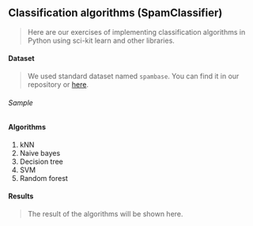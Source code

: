## Classification algorithms (SpamClassifier)

> Here are our exercises of implementing classification algorithms in Python using sci-kit learn and other libraries.

#### Dataset

> We used standard dataset named `spambase`. You can find it in our repository or [here](http://archive.ics.uci.edu/ml/datasets/spambase).

###### Sample

#### Algorithms

1. kNN
2. Naive bayes
3. Decision tree
4. SVM
5. Random forest

#### Results

> The result of the algorithms will be shown here.
